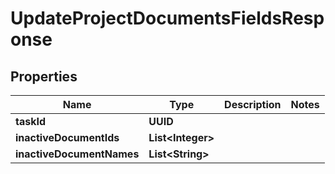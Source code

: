 

# UpdateProjectDocumentsFieldsResponse


## Properties

| Name | Type | Description | Notes |
|------------ | ------------- | ------------- | -------------|
|**taskId** | **UUID** |  |  |
|**inactiveDocumentIds** | **List&lt;Integer&gt;** |  |  |
|**inactiveDocumentNames** | **List&lt;String&gt;** |  |  |



